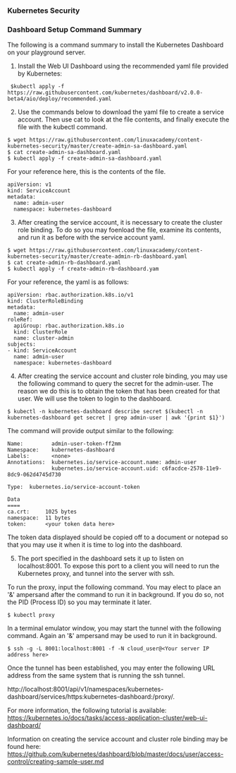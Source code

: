 ### Kubernetes Security
### Dashboard Setup Command Summary

The following is a command summary to install the Kubernetes Dashboard on your playground server.

1) Install the Web UI Dashboard using the recommended yaml file provided by Kubernetes:

``` $kubectl apply -f https://raw.githubusercontent.com/kubernetes/dashboard/v2.0.0-beta4/aio/deploy/recommended.yaml```

2) Use the commands below to download the yaml file to create a service account. Then use cat to look at the file contents, and finally execute the file with the kubectl command.

```
$ wget https://raw.githubusercontent.com/linuxacademy/content-kubernetes-security/master/create-admin-sa-dashboard.yaml
$ cat create-admin-sa-dashboard.yaml 
$ kubectl apply -f create-admin-sa-dashboard.yaml
```

For your reference here, this is the contents of the file.
```
apiVersion: v1
kind: ServiceAccount
metadata:
  name: admin-user
  namespace: kubernetes-dashboard
```

3) After creating the service account, it is necessary to create the cluster role binding. To do so you may foenload the file, examine its contents, and run it as before with the service account yaml.

```
$ wget https://raw.githubusercontent.com/linuxacademy/content-kubernetes-security/master/create-admin-rb-dashboard.yaml
$ cat create-admin-rb-dashboard.yaml
$ kubectl apply -f create-admin-rb-dashboard.yam
```

For your reference, the yaml is as follows:

```
apiVersion: rbac.authorization.k8s.io/v1
kind: ClusterRoleBinding
metadata:
  name: admin-user
roleRef:
  apiGroup: rbac.authorization.k8s.io
  kind: ClusterRole
  name: cluster-admin
subjects:
- kind: ServiceAccount
  name: admin-user
  namespace: kubernetes-dashboard
```

4) After creating the service account and cluster role binding, you may use the following command to query the secret for the admin-user. The reason we do this is to obtain the token that has been created for that user. We will use the token to login to the dashboard.

```$ kubectl -n kubernetes-dashboard describe secret $(kubectl -n kubernetes-dashboard get secret | grep admin-user | awk '{print $1}')```

The command will provide output similar to the following:

```
Name:         admin-user-token-ff2mm
Namespace:    kubernetes-dashboard
Labels:       <none>
Annotations:  kubernetes.io/service-account.name: admin-user
              kubernetes.io/service-account.uid: c6facdce-2578-11e9-8dc9-062d4745d730

Type:  kubernetes.io/service-account-token

Data
====
ca.crt:     1025 bytes
namespace:  11 bytes
token:      <your token data here>
```

The token data displayed should be copied off to a document or notepad so that you may use it when it is time to log into the dashboard.

5) The port specified in the dashboard sets it up to listen on localhost:8001. To expose this port to a client you will need to run the Kubernetes proxy, and tunnel into the server with ssh.

To run the proxy, input the following command. You may elect to place an '&' ampersand after the command to run it in background. If you do so, not the PID (Process ID) so you may terminate it later.

```
$ kubectl proxy
```

In a terminal emulator window, you may start the tunnel with the following command. Again an '&' ampersand may be used to run it in background.

```
$ ssh -g -L 8001:localhost:8001 -f -N cloud_user@<Your server IP address here>
```

Once the tunnel has been established, you may enter the following URL address from the same system that is running the ssh tunnel.

http://localhost:8001/api/v1/namespaces/kubernetes-dashboard/services/https:kubernetes-dashboard:/proxy/.

For more information, the following tutorial is available:
https://kubernetes.io/docs/tasks/access-application-cluster/web-ui-dashboard/

Information on creating the service account and cluster role binding may be found here:
https://github.com/kubernetes/dashboard/blob/master/docs/user/access-control/creating-sample-user.md

